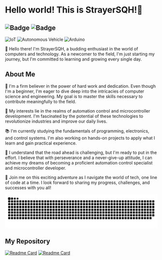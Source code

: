 # Hello world! This is StrayerSQH!👋
![Badge](https://img.shields.io/badge/College%20of%20Computer%20Science%20,%20Sichuan%20University-Ungergrate(2023)-COLOR)  ![Badge](https://img.shields.io/badge/Grade-2-FFA500)<br>
----------------
![IoT](https://img.shields.io/badge/IoT-Projects-critical) ![Autonomous Vehicle](https://img.shields.io/badge/Autonomous%20Vehicle-Projects-yellow) ![Arduino](https://img.shields.io/badge/Arduino-Skills-orange)

🚀 Hello there! I'm StrayerSQH, a budding enthusiast in the world of computers and technology. As a newcomer to the field, I'm just starting my journey, but I'm committed to learning and growing every single day.
## About Me
🌱 I'm a firm believer in the power of hard work and dedication. Even though I'm a beginner, I'm eager to dive deep into the intricacies of computer science and engineering. My goal is to master the skills necessary to contribute meaningfully to the field.

🤖 My interests lie in the realms of automation control and microcontroller development. I'm fascinated by the potential of these technologies to revolutionize industries and improve our daily lives.

📚 I'm currently studying the fundamentals of programming, electronics, and control systems. I'm also working on hands-on projects to apply what I learn and gain practical experience.

💪 I understand that the road ahead is challenging, but I'm ready to put in the effort. I believe that with perseverance and a never-give-up attitude, I can achieve my dreams of becoming a proficient automation control specialist and microcontroller developer.

🔧 Join me on this exciting adventure as I navigate the world of tech, one line of code at a time. I look forward to sharing my progress, challenges, and successes with you all!

<picture>
  <source
    media="(prefers-color-scheme: dark)"
    srcset="https://raw.githubusercontent.com/platane/snk/output/github-contribution-grid-snake-dark.svg"
  />
  <source
    media="(prefers-color-scheme: light)"
    srcset="https://raw.githubusercontent.com/platane/snk/output/github-contribution-grid-snake.svg"
  />
  <img
    alt="github contribution grid snake animation"
    src="https://raw.githubusercontent.com/platane/snk/output/github-contribution-grid-snake.svg"
  />
</picture>

## My Repository
[![Readme Card](https://github-readme-stats.vercel.app/api/pin/?username=StrayerSQH&repo=StrayerSQH_Learning&color=dark&show_owner )](https://github.com/StrayerSQH/StrayerSQH_Learning)
     [![Readme Card](https://github-readme-stats.vercel.app/api/pin/?username=StrayerSQH&repo=SCU-Program-Practice&color=dark&show_owner )](https://github.com/StrayerSQH/SCU-Program-Practice)
